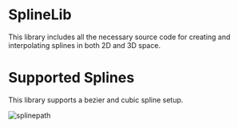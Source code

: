 # SplineLib
This library includes all the necessary source code for creating and interpolating splines in both 2D and 3D space. 

# Supported Splines
This library supports a bezier and cubic spline setup. 

![splinepath](https://user-images.githubusercontent.com/44880102/117090275-ec03cf80-ad25-11eb-932a-b39c2e03edf9.jpg)
